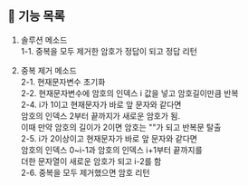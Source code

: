 ## 🚀 기능 목록
1. 솔루션 메소드<br>
 1-1. 중복을 모두 제거한 암호가 정답이 되고 정답 리턴<br>

2. 중복 제거 메소드<br>
 2-1. 현재문자변수 초기화<br>
 2-2. 현재문자변수에 암호의 인덱스 i 값을 넣고 암호길이만큼 반복<br>
 2-4. i가 1이고 현재문자가 바로 앞 문자와 같다면<br>
      암호의 인덱스 2부터 끝까지가 새로운 암호가 됨.<br>
      이때 만약 암호의 길이가 2이면 암호는 ""가 되고 반복문 탈출<br>
 2-5. i가 2이상이고 현재문자가 바로 앞 문자와 같다면<br>
      암호의 인덱스 0~i-1과 암호의 인덱스 i+1부터 끝까지를 <br>
      더한 문자열이 새로운 암호가 되고 i-2를 함<br>
 2-6. 중복을 모두 제거했으면 암호 리턴<br>
